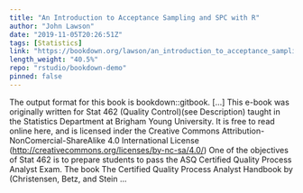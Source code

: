 ```yaml
---
title: "An Introduction to Acceptance Sampling and SPC with R"
author: "John Lawson"
date: "2019-11-05T20:26:51Z"
tags: [Statistics]
link: "https://bookdown.org/lawson/an_introduction_to_acceptance_sampling_and_spc_with_r13/"
length_weight: "40.5%"
repo: "rstudio/bookdown-demo"
pinned: false
---
```


The output format for this book is bookdown::gitbook. [...] This e-book was originally written for Stat 462 (Quality Control)(see Description) taught in the Statistics Department at Brigham Young University. It is free to read online here, and is licensed inder the Creative Commons Attribution-NonComercial-ShareAlike 4.0 International License (http://creativecommons.org/licenses/by-nc-sa/4.0/) One of the objectives of Stat 462 is to prepare students to pass the ASQ Certified Quality Process Analyst Exam. The book The Certified Quality Process Analyst Handbook by (Christensen, Betz, and Stein ...
